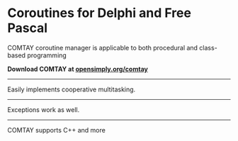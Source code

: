 # Coroutines for Delphi and Free Pascal
COMTAY coroutine manager is applicable to both procedural and class-based programming 

**Download COMTAY at [opensimply.org/comtay](https://opensimply.org/comtay/)**
***
Easily implements cooperative multitasking. 
***
Exceptions work as well.
***
COMTAY supports C++ and more
